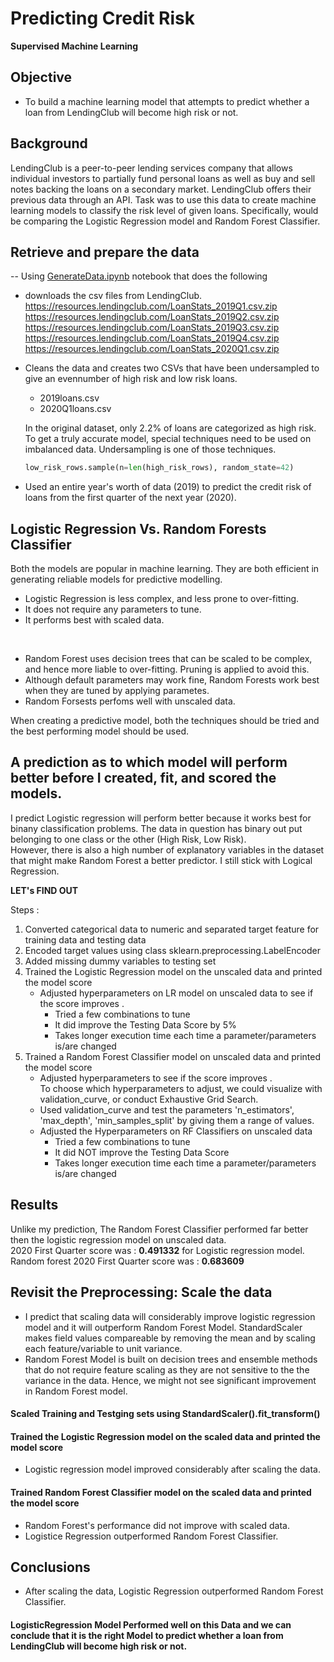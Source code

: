 # Predicting Credit Risk
**Supervised Machine Learning**

## Objective 
* To build a machine learning model that attempts to predict whether a loan from LendingClub will become high risk or not.

## Background
LendingClub is a peer-to-peer lending services company that allows individual investors to partially fund personal loans as well as buy and sell notes backing the loans on a secondary market. LendingClub offers their previous data through an API.
Task was to use this data to create machine learning models to classify the risk level of given loans. Specifically, would be comparing the Logistic Regression model and Random Forest Classifier.

## Retrieve and prepare the data
-- Using [GenerateData.ipynb](Resources/Generator/GenerateData.ipynb) notebook that does the following
*   downloads the csv files from LendingClub.  
    https://resources.lendingclub.com/LoanStats_2019Q1.csv.zip
    https://resources.lendingclub.com/LoanStats_2019Q2.csv.zip
    https://resources.lendingclub.com/LoanStats_2019Q3.csv.zip
    https://resources.lendingclub.com/LoanStats_2019Q4.csv.zip
    https://resources.lendingclub.com/LoanStats_2020Q1.csv.zip

*   Cleans the data and creates two CSVs that have been undersampled to give an evennumber of high risk and low risk loans.
   
    * 2019loans.csv  
    * 2020Q1loans.csv

    In the original dataset, only 2.2% of loans are categorized as high risk. To get a truly accurate model, special techniques need to be used on imbalanced data. Undersampling is one of those techniques.

    ```python
    low_risk_rows.sample(n=len(high_risk_rows), random_state=42)
    ```
    
    
* Used an entire year's worth of data (2019) to predict the credit risk of loans from the first quarter of the next year (2020).

## Logistic Regression Vs. Random Forests Classifier

Both the models are popular in machine learning. They are both efficient in generating reliable models for predictive modelling.

* Logistic Regression is less complex, and less prone to over-fitting. 
* It does not require any parameters to tune.
* It performs best with scaled data.  
<br />

* Random Forest uses decision trees that can be scaled to be complex, and hence more liable to over-fitting. Pruning is applied to avoid this.
* Although default parameters may work fine, Random Forests work best when they are tuned by applying parametes.
* Random Forsests perfoms well with unscaled data. 

When creating a predictive model, both the techniques should be tried and the best performing model should be used.

## A prediction as to which model will perform better before I created, fit, and scored the models. 
I predict Logistic regression will perform better because it works best for binany classification problems. The data in question has binary out put belonging to one class or the other (High Risk, Low Risk).  
However, there is also a high number of explanatory variables in the dataset that might make Random Forest a better predictor. 
I still stick with Logical Regression.

**LET's FIND OUT**

Steps :
1. Converted categorical data to numeric and separated target feature for training data and testing data
2. Encoded target values using class sklearn.preprocessing.LabelEncoder
3. Added missing dummy variables to testing set
4. Trained the Logistic Regression model on the unscaled data and printed the model score
    * Adjusted hyperparameters on LR model on unscaled data to see if the score improves .
        * Tried a few combinations to tune
        * It did improve the Testing Data Score by 5%
        * Takes longer execution time each time a parameter/parameters is/are changed
6. Trained a Random Forest Classifier model on unscaled data and printed the model score  
    * Adjusted hyperparameters to see if the score improves .  
    To choose which hyperparameters to adjust, we could visualize with validation_curve, or conduct Exhaustive Grid Search. 
     * Used validation_curve and test the parameters 'n_estimators', 'max_depth', 'min_samples_split' by giving them a range of values.       
     * Adjusted the Hyperparameters on RF Classifiers on unscaled data 
        * Tried a few combinations to tune
        * It did NOT improve the Testing Data Score 
        * Takes longer execution time each time a parameter/parameters is/are changed
## Results
Unlike my prediction, The Random Forest Classifier performed far better then the logistic regression model on unscaled data.   
2020 First Quarter score was : **0.491332** for Logistic regression model.  
Random forest 2020 First Quarter score was : **0.683609** 
## Revisit the Preprocessing: Scale the data
 * I predict that scaling data will considerably improve logistic regression model and it will outperform Random Forest Model. 
 StandardScaler makes field values compareable by removing the mean and by scaling each feature/variable to unit variance.
 * Random Forest Model is built on decision trees and ensemble methods that do not require feature scaling as they are not sensitive to the the variance in the data. Hence, we might not see significant improvement in Random Forest model.  

#### Scaled Training and Testging sets using StandardScaler().fit_transform()
#### Trained the Logistic Regression model on the scaled data and printed the model score
* Logistic regression model improved considerably after scaling the data.
#### Trained Random Forest Classifier model on the scaled data and printed the model score
* Random Forest's performance did not improve with scaled data.
* Logistice Regression outperformed Random Forest Classifier.
## Conclusions
* After scaling the data, Logistic Regression outperformed Random Forest Classifier.
#### LogisticRegression Model Performed well on this Data and we can conclude that it is the right Model to predict whether a loan from LendingClub will become high risk or not.
